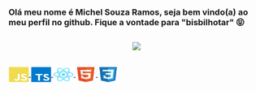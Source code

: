 ### Olá meu nome é Michel Souza Ramos, seja bem vindo(a) ao meu perfil no github. Fique a vontade para "bisbilhotar" 😝 
##

<div align="center">
  <a href="https://github.com/m1ch3lr4m0s">
  <img height="160em" src="https://github-readme-stats.vercel.app/api?username=m1ch3lr4m0s&show_icons=true&theme=merko&include_all_commits=true&count_private=true"/>  
</div>
  
##
  
  <div style="display: block">
  <img align="center" alt="Michel-Js" height="30" width="40" src="https://raw.githubusercontent.com/devicons/devicon/master/icons/javascript/javascript-plain.svg">
  <img align="center" alt="Michel-Ts" height="30" width="40" src="https://raw.githubusercontent.com/devicons/devicon/master/icons/typescript/typescript-plain.svg">
  <img align="center" alt="Michel-React" height="30" width="40" src="https://raw.githubusercontent.com/devicons/devicon/master/icons/react/react-original.svg">
  <img align="center" alt="Michel-HTML" height="30" width="40" src="https://raw.githubusercontent.com/devicons/devicon/master/icons/html5/html5-original.svg">
  <img align="center" alt="Michel-CSS" height="30" width="40" src="https://raw.githubusercontent.com/devicons/devicon/master/icons/css3/css3-original.svg">
</div>
